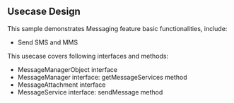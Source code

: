 ## Usecase Design

This sample demonstrates Messaging feature basic functionalities, include:

* Send SMS and MMS

This usecase covers following interfaces and methods:

* MessageManagerObject interface
* MessageManager interface: getMessageServices method
* MessageAttachment interface
* MessageService interface: sendMessage method

